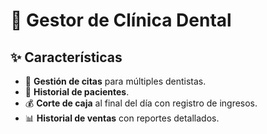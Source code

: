# 🏥 Gestor de Clínica Dental

## ✨ Características
- 📅 **Gestión de citas** para múltiples dentistas.
- 🦷 **Historial de pacientes**.
- 💰 **Corte de caja** al final del día con registro de ingresos.
- 📊 **Historial de ventas** con reportes detallados.
